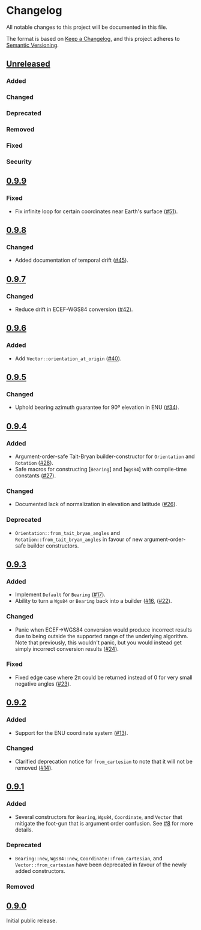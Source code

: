# Changelog

All notable changes to this project will be documented in this file.

The format is based on [Keep a Changelog](https://keepachangelog.com/en/1.1.0/),
and this project adheres to [Semantic Versioning](https://semver.org/spec/v2.0.0.html).

## [Unreleased]

### Added

### Changed

### Deprecated

### Removed

### Fixed

### Security

## [0.9.9]

### Fixed

- Fix infinite loop for certain coordinates near Earth's surface
  ([#51](https://github.com/helsing-ai/sguaba/pull/51)).

## [0.9.8]

### Changed

- Added documentation of temporal drift
  ([#45](https://github.com/helsing-ai/sguaba/pull/45)).

## [0.9.7]

### Changed

- Reduce drift in ECEF-WGS84 conversion
  ([#42](https://github.com/helsing-ai/sguaba/pull/42)).

## [0.9.6]

### Added

- Add `Vector::orientation_at_origin`
  ([#40](https://github.com/helsing-ai/sguaba/pull/40)).

## [0.9.5]

### Changed

- Uphold bearing azimuth guarantee for 90º elevation in ENU
  ([#34](https://github.com/helsing-ai/sguaba/pull/34)).

## [0.9.4]

### Added

- Argument-order-safe Tait-Bryan builder-constructor for `Orientation`
  and `Rotation` ([#28](https://github.com/helsing-ai/sguaba/pull/28)).
- Safe macros for constructing [`Bearing`] and [`Wgs84`] with
  compile-time constants
  ([#27](https://github.com/helsing-ai/sguaba/pull/27)).

### Changed

- Documented lack of normalization in elevation and latitude
  ([#26](https://github.com/helsing-ai/sguaba/pull/26)).

### Deprecated

- `Orientation::from_tait_bryan_angles` and
  `Rotation::from_tait_bryan_angles` in favour of new
  argument-order-safe builder constructors.

## [0.9.3]

### Added

- Implement `Default` for `Bearing`
  ([#17](https://github.com/helsing-ai/sguaba/pull/17)).
- Ability to turn a `Wgs84` or `Bearing` back into a builder
  ([#16](https://github.com/helsing-ai/sguaba/pull/16),
  ([#22](https://github.com/helsing-ai/sguaba/pull/22)).

### Changed

- Panic when ECEF->WGS84 conversion would produce incorrect results due
  to being outside the supported range of the underlying algorithm. Note
  that previously, this wouldn't panic, but you would instead get simply
  incorrect conversion results
  ([#24](https://github.com/helsing-ai/sguaba/pull/24)).

### Fixed

- Fixed edge case where 2π could be returned instead of 0 for very small
  negative angles
  ([#23](https://github.com/helsing-ai/sguaba/pull/23)).

## [0.9.2]

### Added

- Support for the ENU coordinate system
  ([#13](https://github.com/helsing-ai/sguaba/pull/13)).

### Changed

- Clarified deprecation notice for `from_cartesian` to note that it will
  not be removed ([#14](https://github.com/helsing-ai/sguaba/pull/14)).

## [0.9.1]

### Added

- Several constructors for `Bearing`, `Wgs84`, `Coordinate`, and
  `Vector` that mitigate the foot-gun that is argument order confusion.
  See [#8](https://github.com/helsing-ai/sguaba/pull/8) for more
  details.

### Deprecated

- `Bearing::new`, `Wgs84::new`, `Coordinate::from_cartesian`, and
  `Vector::from_cartesian` have been deprecated in favour of the newly
  added constructors.

### Removed

## [0.9.0]

Initial public release.

[unreleased]: https://github.com/helsing-ai/sguaba/compare/v0.9.9...HEAD
[0.9.9]: https://github.com/helsing-ai/sguaba/compare/v0.9.8...v0.9.9
[0.9.8]: https://github.com/helsing-ai/sguaba/compare/v0.9.7...v0.9.8
[0.9.7]: https://github.com/helsing-ai/sguaba/compare/v0.9.6...v0.9.7
[0.9.6]: https://github.com/helsing-ai/sguaba/compare/v0.9.5...v0.9.6
[0.9.5]: https://github.com/helsing-ai/sguaba/compare/v0.9.4...v0.9.5
[0.9.4]: https://github.com/helsing-ai/sguaba/compare/v0.9.3...v0.9.4
[0.9.3]: https://github.com/helsing-ai/sguaba/compare/v0.9.2...v0.9.3
[0.9.2]: https://github.com/helsing-ai/sguaba/compare/v0.9.1...v0.9.2
[0.9.1]: https://github.com/helsing-ai/sguaba/compare/v0.9.0...v0.9.1
[0.9.0]: https://github.com/helsing-ai/sguaba/releases/tag/v0.9.0
